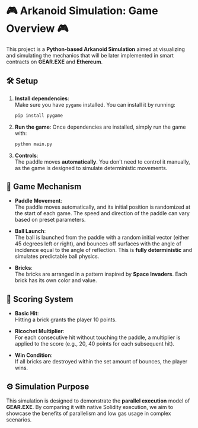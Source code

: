 # 🎮 Arkanoid Simulation: Game Overview 🎮

This project is a **Python-based Arkanoid Simulation** aimed at visualizing and simulating the mechanics that will be later implemented in smart contracts on **GEAR.EXE** and **Ethereum**.

## 🛠️ Setup

1. **Install dependencies**:  
   Make sure you have `pygame` installed. You can install it by running:

   ```bash
   pip install pygame
   ```

2. **Run the game**:
   Once dependencies are installed, simply run the game with:

   ```bash
   python main.py
   ```

3. **Controls**:  
   The paddle moves **automatically**. You don't need to control it manually, as the game is designed to simulate deterministic movements.

## 🔄 Game Mechanism

- **Paddle Movement**:  
   The paddle moves automatically, and its initial position is randomized at the start of each game. The speed and direction of the paddle can vary based on preset parameters.

- **Ball Launch**:  
   The ball is launched from the paddle with a random initial vector (either 45 degrees left or right), and bounces off surfaces with the angle of incidence equal to the angle of reflection. This is **fully deterministic** and simulates predictable ball physics.

- **Bricks**:  
   The bricks are arranged in a pattern inspired by **Space Invaders**. Each brick has its own color and value.

## 🧮 Scoring System

- **Basic Hit**:  
   Hitting a brick grants the player 10 points.

- **Ricochet Multiplier**:  
   For each consecutive hit without touching the paddle, a multiplier is applied to the score (e.g., 20, 40 points for each subsequent hit).

- **Win Condition**:  
   If all bricks are destroyed within the set amount of bounces, the player wins.

## ⚙️ Simulation Purpose

This simulation is designed to demonstrate the **parallel execution** model of **GEAR.EXE**. By comparing it with native Solidity execution, we aim to showcase the benefits of parallelism and low gas usage in complex scenarios.

